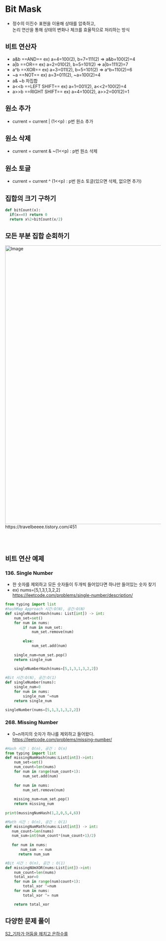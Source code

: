 # Bit Mask
- 정수의 이진수 표현을 이용해 상태를 압축하고, <br>
논리 연산을 통해 상태의 변화나 체크를 효율적으로 처리하는 방식

## 비트 연산자
- a&b ==AND== ex) a=4=100(2), b=7=111(2) => a&b=100(2)=4
- a|b ==OR== ex) a=2=010(2), b=5=101(2) => a|b=111(2)=7
- a^b ==XOR== ex) a=3=011(2), b=5=101(2) => a^b=110(2)=6
- ~a ==NOT== ex) a=3=011(2), ~a=100(2)=4
- a& ~b 차집합
- a<<b ==LEFT SHIFT== ex) a=1=001(2), a<<2=100(2)=4
- a>>b ==RIGHT SHIFT== ex) a=4=100(2), a>>2=001(2)=1
    

## 원소 추가
- current = current | (1<<p) : p번 원소 추가

## 원소 삭제
- current = current & ~(1<<p) : p번 원소 삭제

## 원소 토글
- current = current ^ (1<<p) : p번 원소 토글(있으면 삭제, 없으면 추가)

## 집합의 크기 구하기
```python
def bitCount(x):
  if(x==0) return 0
  return x%2+bitCount(x/2)
```

## 모든 부분 집합 순회하기
<img width="900" alt="Image" src="https://github.com/user-attachments/assets/a1beea10-aa2e-4db2-a7a2-5811c841842d" />
https://travelbeeee.tistory.com/451 <br>

<br><br>

## 비트 연산 예제 
### 136. Single Number
- 한 숫자를 제외하고 모든 숫자들이 두개씩 들어있다면 하나만 들어있는 숫자 찾기 <br>
- ex) nums=[5,1,3,1,3,2,2] <br>
https://leetcode.com/problems/single-number/description/ <br>
```python
from typing import list
#hashMap Approach 시간:O(N), 공간:O(N)
def singleNumberHash(nums: List[int]) -> int:
    num_set=set()
    for num in nums:
        if num in num_set:
            num_set.remove(num)
        
        else:
            num_set.add(num)
        
    single_num=num_set.pop()
    return single_num

    singleNumberHash(nums=[5,1,3,1,3,2,2])
    
#Bit 시간:O(N), 공간:O(1)
def singleNumber(nums):
    single_num=0
    for num in nums:
        single_num ^=num
    return single_num

singleNumber(nums=[5,1,3,1,3,2,2])
```

### 268. Missing Number
- 0~n까지의 숫자가 하나를 제외하고 들어왔다. <br>
https://leetcode.com/problems/missing-number/ <br>
```python
#Hash 시간 : O(n), 공간 : O(n)
from typing import list
def missingNumHash(nums:List[int])->int:
    num_set=set()
    num_count=len(nums)
    for num in range(num_count+1):
        num_set.add(num)
    
    for num in nums:
        num_set.remove(num)
    
    missing_num=num_set.pop()
    return missing_num
        
print(mussingNumHash(1,2,0,5,4,6))

#Math 시간 : O(n), 공간 : O(1)
def missingNumMath(nums:List[int]) -> int:
   num_count=len(nums)
   num_sum=int(num_count*(num_count+1)/2)
   
   for num in nums:
       num_sum -= num
      return num_sum

#Bit 시간 : O(n), 공간 : O(1)
def missingNUmXOR(nums:List[int])->int:
    num_count=len(nums)
    total_xor=0
    for num in range(num)count+1):
        total_xor ^=num
    for num in nums:
        total_xor ^= num

    return total_xor
```

## 다양한 문제 풀이 
[S2_기차가 어둠을 헤치고 은하수를](https://www.acmicpc.net/problem/15787)


